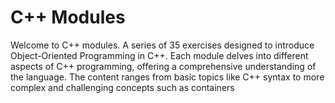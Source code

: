 # C++ Modules

Welcome to C++ modules. A series of 35 exercises designed to introduce Object-Oriented Programming in C++. Each module delves into different aspects of C++ programming, offering a comprehensive understanding of the language. The content ranges from basic topics like C++ syntax to more complex and challenging concepts such as containers
